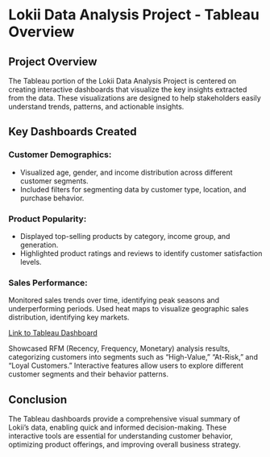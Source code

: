 # Lokii Data Analysis Project - Tableau Overview

## Project Overview
The Tableau portion of the Lokii Data Analysis Project is centered on creating interactive dashboards that visualize the key insights extracted from the data. These visualizations are designed to help stakeholders easily understand trends, patterns, and actionable insights.

## Key Dashboards Created
### Customer Demographics:

- Visualized age, gender, and income distribution across different customer segments.
- Included filters for segmenting data by customer type, location, and purchase behavior.

### Product Popularity:

- Displayed top-selling products by category, income group, and generation.
- Highlighted product ratings and reviews to identify customer satisfaction levels.

### Sales Performance:

Monitored sales trends over time, identifying peak seasons and underperforming periods.
Used heat maps to visualize geographic sales distribution, identifying key markets.

[Link to Tableau Dashboard](https://public.tableau.com/app/profile/sneha.karki/viz/RetailClothingDataAnalysis/FinalSalesDashboard)

Showcased RFM (Recency, Frequency, Monetary) analysis results, categorizing customers into segments such as “High-Value,” “At-Risk,” and “Loyal Customers.”
Interactive features allow users to explore different customer segments and their behavior patterns.

## Conclusion
The Tableau dashboards provide a comprehensive visual summary of Lokii’s data, enabling quick and informed decision-making. These interactive tools are essential for understanding customer behavior, optimizing product offerings, and improving overall business strategy.

